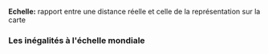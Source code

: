 **Echelle:** rapport entre une distance réelle et celle de la représentation sur la carte
### Les inégalités à l'échelle mondiale

